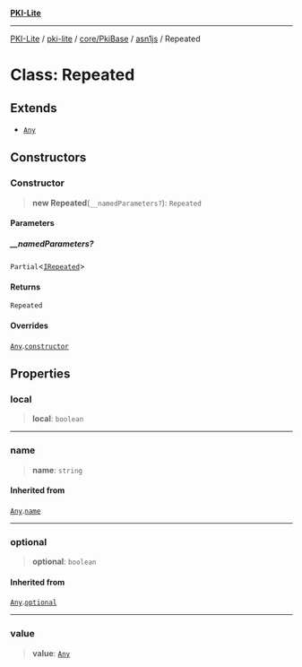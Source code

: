 [**PKI-Lite**](../../../../../../README.md)

---

[PKI-Lite](../../../../../../README.md) / [pki-lite](../../../../../README.md) / [core/PkiBase](../../../README.md) / [asn1js](../README.md) / Repeated

# Class: Repeated

## Extends

- [`Any`](Any.md)

## Constructors

### Constructor

> **new Repeated**(`__namedParameters?`): `Repeated`

#### Parameters

##### \_\_namedParameters?

`Partial`\<[`IRepeated`](../interfaces/IRepeated.md)\>

#### Returns

`Repeated`

#### Overrides

[`Any`](Any.md).[`constructor`](Any.md#constructor)

## Properties

### local

> **local**: `boolean`

---

### name

> **name**: `string`

#### Inherited from

[`Any`](Any.md).[`name`](Any.md#name)

---

### optional

> **optional**: `boolean`

#### Inherited from

[`Any`](Any.md).[`optional`](Any.md#optional)

---

### value

> **value**: [`Any`](Any.md)
